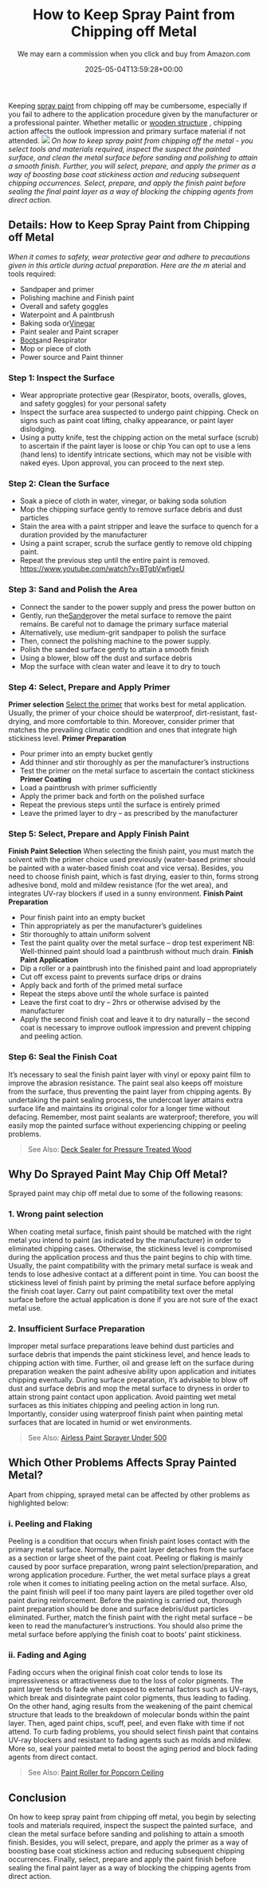 ﻿---
author: We may earn a commission when you click and buy from Amazon.com
layout: post
title: How to Keep Spray Paint from Chipping off Metal
date: '2025-05-04T13:59:28+00:00'
categories:
- DIY Paintings
tags: []
slug: /how-to-keep-spray-paint-from-chipping-off-metal/
lastmod: 2025-05-07T12:21:27+03:00
---

Keeping
[spray paint](https://pestpolicy.com/best-spray-paint-for-metal/)
from chipping off may be cumbersome, especially if you fail to adhere to the application procedure given by the manufacturer or a professional painter.
Whether metallic or
[wooden structure](https://pestpolicy.com/best-stain-for-swing-set/)
, chipping action affects the outlook impression and primary surface material if not attended.
![](/assets/img/img/)
*On how to keep spray paint from chipping off the metal - you select tools and materials required, inspect the suspect the painted surface, and clean the metal surface before sanding and polishing to attain a smooth finish.*
*Further, you will select, prepare, and apply the primer as a way of boosting base coat stickiness action and reducing subsequent chipping occurrences. Select, prepare, and apply the finish paint before sealing the final paint layer as a way of blocking the chipping agents from direct action.*
## Details: How to Keep Spray Paint from Chipping off Metal
*When it comes to safety, wear protective gear and adhere to precautions given in this article during actual preparation. Here are the m*
aterial and tools required:
- Sandpaper and primer
- Polishing machine and Finish paint
- Overall and safety goggles
- Waterpoint and A paintbrush
- Baking soda or[Vinegar](https://pestpolicy.com/does-vinegar-remove-paint/)
- Paint sealer and Paint scraper
- [Boots](https://pestpolicy.com/best-shoes-for-painters/)and Respirator
- Mop or piece of cloth
- Power source and Paint thinner
### Step 1: Inspect the Surface
- Wear appropriate protective gear (Respirator, boots, overalls, gloves, and safety goggles) for your personal safety
- Inspect the surface area suspected to undergo paint chipping. Check on signs such as paint coat lifting, chalky appearance, or paint layer dislodging.
- Using a putty knife, test the chipping action on the metal surface (scrub) to ascertain if the paint layer is loose or chip
You can opt to use a lens (hand lens) to identify intricate sections, which may not be visible with naked eyes. Upon approval, you can proceed to the next step.
### Step 2: Clean the Surface
- Soak a piece of cloth in water, vinegar, or baking soda solution
- Mop the chipping surface gently to remove surface debris and dust particles
- Stain the area with a paint stripper and leave the surface to quench for a duration provided by the manufacturer
- Using a paint scraper, scrub the surface gently to remove old chipping paint.
- Repeat the previous step until the entire paint is removed.
https://www.youtube.com/watch?v=BTgbVwfigeU
### Step 3: Sand and Polish the Area
- Connect the sander to the power supply and press the power button on
- Gently, run the[Sander](https://pestpolicy.com/best-belt-sander-for-deck/)over the metal surface to remove the paint remains. Be careful not to damage the primary surface material
- Alternatively, use medium-grit sandpaper to polish the surface
- Then, connect the polishing machine to the power supply.
- Polish the sanded surface gently to attain a smooth finish
- Using a blower, blow off the dust and surface debris
- Mop the surface with clean water and leave it to dry to touch
### Step 4: Select, Prepare and Apply Primer
**Primer selection**
[Select the primer](https://pestpolicy.com/self-etching-primer-vs-regular-primer/)
that works best for metal application. Usually, the primer of your choice should be waterproof, dirt-resistant, fast-drying, and more comfortable to thin.
Moreover, consider primer that matches the prevailing climatic condition and ones that integrate high stickiness level.
**Primer Preparation**
- Pour primer into an empty bucket gently
- Add thinner and stir thoroughly as per the manufacturer’s instructions
- Test the primer on the metal surface to ascertain the contact stickiness
**Primer Coating**
- Load a paintbrush with primer sufficiently
- Apply the primer back and forth on the polished surface
- Repeat the previous steps until the surface is entirely primed
- Leave the primed layer to dry – as prescribed by the manufacturer
### Step 5: Select, Prepare and Apply Finish Paint
**Finish Paint Selection**
When selecting the finish paint, you must match the solvent with the primer choice used previously (water-based primer should be painted with a water-based finish coat and vice versa).
Besides, you need to choose finish paint, which is fast drying, easier to thin, forms strong adhesive bond, mold and mildew resistance (for the wet area), and integrates UV-ray blockers if used in a sunny environment.
**Finish Paint Preparation**
- Pour finish paint into an empty bucket
- Thin appropriately as per the manufacturer’s guidelines
- Stir thoroughly to attain uniform solvent
- Test the paint quality over the metal surface – drop test experiment
NB: Well-thinned paint should load a paintbrush without much drain.
**Finish Paint Application**
- Dip a roller or a paintbrush into the finished paint and load appropriately
- Cut off excess paint to prevents surface drips or drains
- Apply back and forth of the primed metal surface
- Repeat the steps above until the whole surface is painted
- Leave the first coat to dry – 2hrs or otherwise advised by the manufacturer
- Apply the second finish coat and leave it to dry naturally – the second coat is necessary to improve outlook impression and prevent chipping and peeling action.
### Step 6: Seal the Finish Coat
It’s necessary to seal the finish paint layer with vinyl or epoxy paint film to improve the abrasion resistance.
The paint seal also keeps off moisture from the surface, thus preventing the paint layer from chipping agents.
By undertaking the paint sealing process, the undercoat layer attains extra surface life and maintains its original color for a longer time without defacing.
Remember, most paint sealants are waterproof; therefore, you will easily mop the painted surface without experiencing chipping or peeling problems.
> See Also:
> [Deck Sealer for Pressure Treated Wood](https://pestpolicy.com/best-deck-sealer-for-pressure-treated-wood/)
## Why Do Sprayed Paint May Chip Off Metal?
Sprayed paint may chip off metal due to some of the following reasons:
### 1. Wrong paint selection
When coating metal surface, finish paint should be matched with the right metal you intend to paint (as indicated by the manufacturer) in order to eliminated chipping cases.
Otherwise, the stickiness level is compromised during the application process and thus the paint begins to chip with time.
Usually, the paint compatibility with the primary metal surface is weak and tends to lose adhesive contact at a different point in time.
You can boost the stickiness level of finish paint by priming the metal surface before applying the finish coat layer.
Carry out paint compatibility text over the metal surface before the actual application is done if you are not sure of the exact metal use.
### 2. Insufficient Surface Preparation
Improper metal surface preparations leave behind dust particles and surface debris that impends the paint stickiness level, and hence leads to chipping action with time.
Further, oil and grease left on the surface during preparation weaken the paint adhesive ability upon application and initiates chipping eventually.
During surface preparation, it’s advisable to blow off dust and surface debris and mop the metal surface to dryness in order to attain strong paint contact upon application.
Avoid painting wet metal surfaces as this initiates chipping and peeling action in long run.
Importantly, consider using waterproof finish paint when painting metal surfaces that are located in humid or wet environments.
> See Also:
> [Airless Paint Sprayer Under 500](https://pestpolicy.com/best-airless-paint-sprayer-under-500/)
## Which Other Problems Affects Spray Painted Metal?
Apart from chipping, sprayed metal can be affected by other problems as highlighted below:
### i. Peeling and Flaking
Peeling is a condition that occurs when finish paint loses contact with the primary metal surface. Normally, the paint layer detaches from the surface as a section or large sheet of the paint coat.
Peeling or flaking is mainly caused by poor surface preparation, wrong paint selection/preparation, and wrong application procedure.
Further, the wet metal surface plays a great role when it comes to initiating peeling action on the metal surface.
Also, the paint finish will peel if too many paint layers are piled together over old paint during reinforcement.
Before the painting is carried out, thorough paint preparation should be done and surface debris/dust particles eliminated.
Further, match the finish paint with the right metal surface – be keen to read the manufacturer’s instructions.
You should also prime the metal surface before applying the finish coat to boots' paint stickiness.
### ii. Fading and Aging
Fading occurs when the original finish coat color tends to lose its impressiveness or attractiveness due to the loss of color pigments.
The paint layer tends to fade when exposed to external factors such as UV-rays, which break and disintegrate paint color pigments, thus leading to fading.
On the other hand, aging results from the weakening of the paint chemical structure that leads to the breakdown of molecular bonds within the paint layer.
Then, aged paint chips, scuff, peel, and even flake with time if not attend.
To curb fading problems, you should select finish paint that contains UV-ray blockers and resistant to fading agents such as molds and mildew.
More so, seal your painted metal to boost the aging period and block fading agents from direct contact.
> See Also:
> [Paint Roller for Popcorn Ceiling](https://pestpolicy.com/best-paint-roller-for-popcorn-ceiling/)
## Conclusion
On how to keep spray paint from chipping off metal, you begin by selecting tools and materials required, inspect the suspect the painted surface,  and clean the metal surface before sanding and polishing to attain a smooth finish.
Besides, you will select, prepare, and apply the primer as a way of boosting base coat stickiness action and reducing subsequent chipping occurrences.
Finally, select, prepare and apply the paint finish before sealing the final paint layer as a way of blocking the chipping agents from direct action.